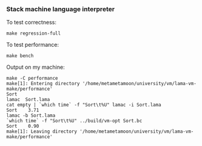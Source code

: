 ### Stack machine language interpreter

To test correctness:

```
make regression-full
```

To test performance:
```
make bench
```

Output on my machine:
```
make -C performance
make[1]: Entering directory '/home/metametamoon/university/vm/lama-vm-make/performance'
Sort
lamac  Sort.lama
cat empty | `which time` -f "Sort\t%U" lamac -i Sort.lama
Sort    3.71
lamac -b Sort.lama
`which time` -f "Sort\t%U" ../build/vm-opt Sort.bc
Sort    0.90
make[1]: Leaving directory '/home/metametamoon/university/vm/lama-vm-make/performance'
```